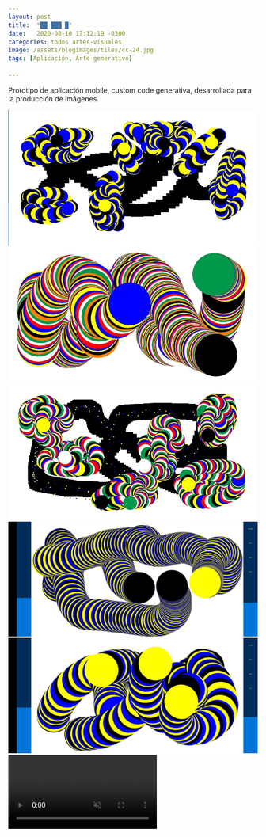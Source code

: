 ```yaml
---
layout: post
title:  "██ ███ █"
date:   2020-08-10 17:12:19 -0300
categories: todos artes-visuales
image: /assets/blogimages/tiles/cc-24.jpg
tags: [Aplicación, Arte generativo]

---
```

Prototipo de aplicación mobile, custom code generativa, desarrollada para la producción de imágenes.

<img class="post-image-full" src="/assets/blogimages/cc-24.jpg">
<img class="post-image-full" src="/assets/blogimages/cc-25.jpg">
<img class="post-image-full" src="/assets/blogimages/cc-26.jpg">
<img class="post-image-full" src="/assets/blogimages/cc-27.jpg">
<img class="post-image-full" src="/assets/blogimages/cc-28.jpg">
<video autobuffer autoPlay loop muted><source src="/assets/blogimages/cc-29.mp4" type="video/mp4" /></video>
